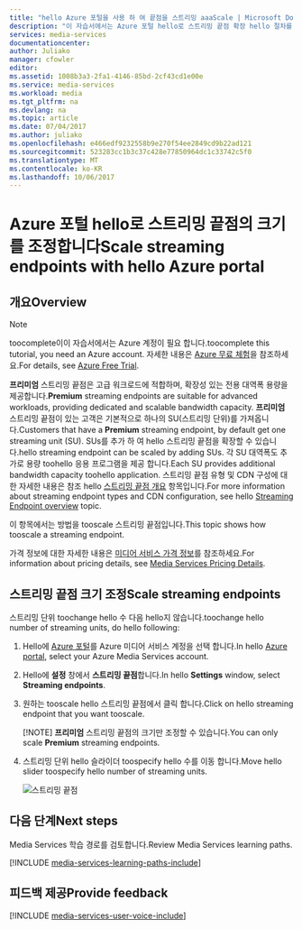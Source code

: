 ```yaml
---
title: "hello Azure 포털을 사용 하 여 끝점을 스트리밍 aaaScale | Microsoft Docs"
description: "이 자습서에서는 Azure 포털 hello로 스트리밍 끝점 확장 hello 절차를 안내 합니다."
services: media-services
documentationcenter: 
author: Juliako
manager: cfowler
editor: 
ms.assetid: 1008b3a3-2fa1-4146-85bd-2cf43cd1e00e
ms.service: media-services
ms.workload: media
ms.tgt_pltfrm: na
ms.devlang: na
ms.topic: article
ms.date: 07/04/2017
ms.author: juliako
ms.openlocfilehash: e466edf9232558b9e270f54ee2849cd9b22ad121
ms.sourcegitcommit: 523283cc1b3c37c428e77850964dc1c33742c5f0
ms.translationtype: MT
ms.contentlocale: ko-KR
ms.lasthandoff: 10/06/2017
---
```

# <a name="scale-streaming-endpoints-with-hello-azure-portal"></a><span data-ttu-id="6bcdf-103">Azure 포털 hello로 스트리밍 끝점의 크기를 조정합니다</span><span class="sxs-lookup"><span data-stu-id="6bcdf-103">Scale streaming endpoints with hello Azure portal</span></span>
## <a name="overview"></a><span data-ttu-id="6bcdf-104">개요</span><span class="sxs-lookup"><span data-stu-id="6bcdf-104">Overview</span></span>

> [!NOTE]
> <span data-ttu-id="6bcdf-105">toocomplete이이 자습서에서는 Azure 계정이 필요 합니다.</span><span class="sxs-lookup"><span data-stu-id="6bcdf-105">toocomplete this tutorial, you need an Azure account.</span></span> <span data-ttu-id="6bcdf-106">자세한 내용은 [Azure 무료 체험](https://azure.microsoft.com/pricing/free-trial/)을 참조하세요.</span><span class="sxs-lookup"><span data-stu-id="6bcdf-106">For details, see [Azure Free Trial](https://azure.microsoft.com/pricing/free-trial/).</span></span> 
> 
> 

<span data-ttu-id="6bcdf-107">**프리미엄** 스트리밍 끝점은 고급 워크로드에 적합하며, 확장성 있는 전용 대역폭 용량을 제공합니다.</span><span class="sxs-lookup"><span data-stu-id="6bcdf-107">**Premium** streaming endpoints are suitable for advanced workloads, providing dedicated and scalable bandwidth capacity.</span></span> <span data-ttu-id="6bcdf-108">**프리미엄** 스트리밍 끝점이 있는 고객은 기본적으로 하나의 SU(스트리밍 단위)를 가져옵니다.</span><span class="sxs-lookup"><span data-stu-id="6bcdf-108">Customers that have a **Premium** streaming endpoint, by default get one streaming unit (SU).</span></span> <span data-ttu-id="6bcdf-109">SUs를 추가 하 여 hello 스트리밍 끝점을 확장할 수 있습니다.</span><span class="sxs-lookup"><span data-stu-id="6bcdf-109">hello streaming endpoint can be scaled by adding SUs.</span></span> <span data-ttu-id="6bcdf-110">각 SU 대역폭도 추가로 용량 toohello 응용 프로그램을 제공 합니다.</span><span class="sxs-lookup"><span data-stu-id="6bcdf-110">Each SU provides additional bandwidth capacity toohello application.</span></span> <span data-ttu-id="6bcdf-111">스트리밍 끝점 유형 및 CDN 구성에 대 한 자세한 내용은 참조 hello [스트리밍 끝점 개요](media-services-portal-manage-streaming-endpoints.md) 항목입니다.</span><span class="sxs-lookup"><span data-stu-id="6bcdf-111">For more information about streaming endpoint types and CDN configuration, see hello [Streaming Endpoint overview](media-services-portal-manage-streaming-endpoints.md) topic.</span></span>
 
<span data-ttu-id="6bcdf-112">이 항목에서는 방법을 tooscale 스트리밍 끝점입니다.</span><span class="sxs-lookup"><span data-stu-id="6bcdf-112">This topic shows how tooscale a streaming endpoint.</span></span>

<span data-ttu-id="6bcdf-113">가격 정보에 대한 자세한 내용은 [미디어 서비스 가격 정보](http://go.microsoft.com/fwlink/?LinkId=275107)를 참조하세요.</span><span class="sxs-lookup"><span data-stu-id="6bcdf-113">For information about pricing details, see [Media Services Pricing Details](http://go.microsoft.com/fwlink/?LinkId=275107).</span></span>

## <a name="scale-streaming-endpoints"></a><span data-ttu-id="6bcdf-114">스트리밍 끝점 크기 조정</span><span class="sxs-lookup"><span data-stu-id="6bcdf-114">Scale streaming endpoints</span></span>

<span data-ttu-id="6bcdf-115">스트리밍 단위 toochange hello 수 다음 hello지 않습니다.</span><span class="sxs-lookup"><span data-stu-id="6bcdf-115">toochange hello number of streaming units, do hello following:</span></span>

1. <span data-ttu-id="6bcdf-116">Hello에 [Azure 포털](https://portal.azure.com/)를 Azure 미디어 서비스 계정을 선택 합니다.</span><span class="sxs-lookup"><span data-stu-id="6bcdf-116">In hello [Azure portal](https://portal.azure.com/), select your Azure Media Services account.</span></span>
2. <span data-ttu-id="6bcdf-117">Hello에 **설정** 창에서 **스트리밍 끝점**합니다.</span><span class="sxs-lookup"><span data-stu-id="6bcdf-117">In hello **Settings** window, select **Streaming endpoints**.</span></span>
3. <span data-ttu-id="6bcdf-118">원하는 tooscale hello 스트리밍 끝점에서 클릭 합니다.</span><span class="sxs-lookup"><span data-stu-id="6bcdf-118">Click on hello streaming endpoint that you want tooscale.</span></span> 

    [!NOTE] <span data-ttu-id="6bcdf-119">**프리미엄** 스트리밍 끝점의 크기만 조정할 수 있습니다.</span><span class="sxs-lookup"><span data-stu-id="6bcdf-119">You can only scale **Premium** streaming endpoints.</span></span>

4. <span data-ttu-id="6bcdf-120">스트리밍 단위 hello 슬라이더 toospecify hello 수를 이동 합니다.</span><span class="sxs-lookup"><span data-stu-id="6bcdf-120">Move hello slider toospecify hello number of streaming units.</span></span>

    ![스트리밍 끝점](./media/media-services-portal-manage-streaming-endpoints/media-services-manage-streaming-endpoints3.png)

## <a name="next-steps"></a><span data-ttu-id="6bcdf-122">다음 단계</span><span class="sxs-lookup"><span data-stu-id="6bcdf-122">Next steps</span></span>
<span data-ttu-id="6bcdf-123">Media Services 학습 경로를 검토합니다.</span><span class="sxs-lookup"><span data-stu-id="6bcdf-123">Review Media Services learning paths.</span></span>

[!INCLUDE [media-services-learning-paths-include](../../includes/media-services-learning-paths-include.md)]

## <a name="provide-feedback"></a><span data-ttu-id="6bcdf-124">피드백 제공</span><span class="sxs-lookup"><span data-stu-id="6bcdf-124">Provide feedback</span></span>
[!INCLUDE [media-services-user-voice-include](../../includes/media-services-user-voice-include.md)]

